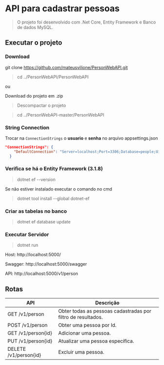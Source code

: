 ﻿# API para cadastrar pessoas

> O projeto foi desenvolvido com .Net Core, Entity Framework e Banco de dados MySQL.

## Executar o projeto

### Download

git clone https://github.com/mateusvilione/PersonWebAPI.git

> cd ../PersonWebAPI/PersonWebAPI
 
ou 

Download do projeto em .zip
> Descompactar o projeto
  
> cd ../PersonWebAPI-master/PersonWebAPI

### String Connection

Trocar na `ConnectionStrings` o **usuario** e **senha** no arquivo appsettings.json

```json
"ConnectionStrings": {
    "DefaultConnection": "Server=localhost;Port=3306;Database=people;Uid=<USUARIO>;PWD=<SENHA>;"
  }
```

### Verifica se há o Entity Framework (3.1.8)

> dotnet ef --version

Se não estiver instalado executar o comando no cmd

> dotnet tool install --global dotnet-ef

### Criar as tabelas no banco

> dotnet ef database update

### Executar Servidor

> dotnet run

Host: http://localhost:5000/

Swagger: http://localhost:5000/swagger

API: http://localhost:5000/v1/person

## Rotas

API                    | Descrição
-----------------------|--------------
GET /v1/person         | Obter todas as pessoas cadastradas por filtro de resultados.
POST /v1/person        | Obter uma pessoa por Id.
GET /v1/person{id}     | Adicionar uma pessoa.
PUT /v1/person{id}     | Atualizar uma pessoa específica.
DELETE  /v1/person{id} | Excluir uma pessoa.


